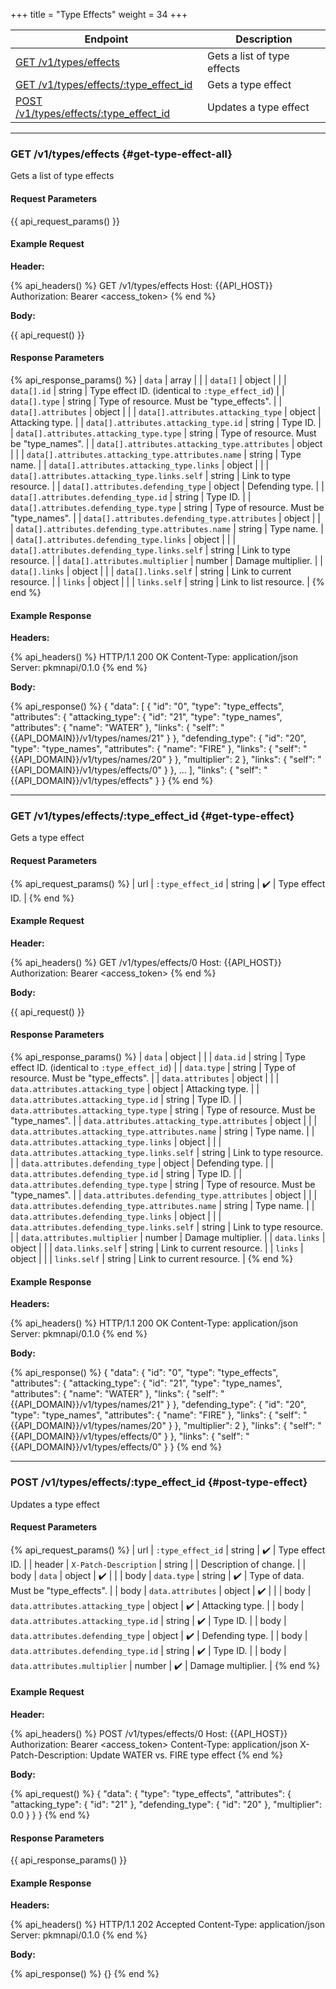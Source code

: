 +++
title = "Type Effects"
weight = 34
+++

| Endpoint                                                    | Description                 |
|-------------------------------------------------------------|-----------------------------|
| [GET /v1/types/effects](#get-type-effect-all)               | Gets a list of type effects |
| [GET /v1/types/effects/:type_effect_id](#get-type-effect)   | Gets a type effect          |
| [POST /v1/types/effects/:type_effect_id](#post-type-effect) | Updates a type effect       |

---

### GET /v1/types/effects {#get-type-effect-all}

Gets a list of type effects

#### Request Parameters

{{ api_request_params() }}

#### Example Request

**Header:**

{% api_headers() %}
GET /v1/types/effects
Host: {{API_HOST}}
Authorization: Bearer <access_token>
{% end %}

**Body:**

{{ api_request() }}

#### Response Parameters

{% api_response_params() %}
| `data`                                             | array  |                                                  |
| `data[]`                                           | object |                                                  |
| `data[].id`                                        | string | Type effect ID. (identical to `:type_effect_id`) |
| `data[].type`                                      | string | Type of resource. Must be "type_effects".        |
| `data[].attributes`                                | object |                                                  |
| `data[].attributes.attacking_type`                 | object | Attacking type.                                  |
| `data[].attributes.attacking_type.id`              | string | Type ID.                                         |
| `data[].attributes.attacking_type.type`            | string | Type of resource. Must be "type_names".          |
| `data[].attributes.attacking_type.attributes`      | object |                                                  |
| `data[].attributes.attacking_type.attributes.name` | string | Type name.                                       |
| `data[].attributes.attacking_type.links`           | object |                                                  |
| `data[].attributes.attacking_type.links.self`      | string | Link to type resource.                           |
| `data[].attributes.defending_type`                 | object | Defending type.                                  |
| `data[].attributes.defending_type.id`              | string | Type ID.                                         |
| `data[].attributes.defending_type.type`            | string | Type of resource. Must be "type_names".          |
| `data[].attributes.defending_type.attributes`      | object |                                                  |
| `data[].attributes.defending_type.attributes.name` | string | Type name.                                       |
| `data[].attributes.defending_type.links`           | object |                                                  |
| `data[].attributes.defending_type.links.self`      | string | Link to type resource.                           |
| `data[].attributes.multiplier`                     | number | Damage multiplier.                               |
| `data[].links`                                     | object |                                                  |
| `data[].links.self`                                | string | Link to current resource.                        |
| `links`                                            | object |                                                  |
| `links.self`                                       | string | Link to list resource.                           |
{% end %}

#### Example Response

**Headers:**

{% api_headers() %}
HTTP/1.1 200 OK
Content-Type: application/json
Server: pkmnapi/0.1.0
{% end %}

**Body:**

{% api_response() %}
{
    "data": [
        {
            "id": "0",
            "type": "type_effects",
            "attributes": {
                "attacking_type": {
                    "id": "21",
                    "type": "type_names",
                    "attributes": {
                        "name": "WATER"
                    },
                    "links": {
                        "self": "{{API_DOMAIN}}/v1/types/names/21"
                    }
                },
                "defending_type": {
                    "id": "20",
                    "type": "type_names",
                    "attributes": {
                        "name": "FIRE"
                    },
                    "links": {
                        "self": "{{API_DOMAIN}}/v1/types/names/20"
                    }
                },
                "multiplier": 2
            },
            "links": {
                "self": "{{API_DOMAIN}}/v1/types/effects/0"
            }
        },
        ...
    ],
    "links": {
        "self": "{{API_DOMAIN}}/v1/types/effects"
    }
}
{% end %}

---

### GET /v1/types/effects/:type_effect_id {#get-type-effect}

Gets a type effect

#### Request Parameters

{% api_request_params() %}
| url | `:type_effect_id` | string | ✔️ | Type effect ID. |
{% end %}

#### Example Request

**Header:**

{% api_headers() %}
GET /v1/types/effects/0
Host: {{API_HOST}}
Authorization: Bearer <access_token>
{% end %}

**Body:**

{{ api_request() }}

#### Response Parameters

{% api_response_params() %}
| `data`                                           | object |                                                  |
| `data.id`                                        | string | Type effect ID. (identical to `:type_effect_id`) |
| `data.type`                                      | string | Type of resource. Must be "type_effects".        |
| `data.attributes`                                | object |                                                  |
| `data.attributes.attacking_type`                 | object | Attacking type.                                  |
| `data.attributes.attacking_type.id`              | string | Type ID.                                         |
| `data.attributes.attacking_type.type`            | string | Type of resource. Must be "type_names".          |
| `data.attributes.attacking_type.attributes`      | object |                                                  |
| `data.attributes.attacking_type.attributes.name` | string | Type name.                                       |
| `data.attributes.attacking_type.links`           | object |                                                  |
| `data.attributes.attacking_type.links.self`      | string | Link to type resource.                           |
| `data.attributes.defending_type`                 | object | Defending type.                                  |
| `data.attributes.defending_type.id`              | string | Type ID.                                         |
| `data.attributes.defending_type.type`            | string | Type of resource. Must be "type_names".          |
| `data.attributes.defending_type.attributes`      | object |                                                  |
| `data.attributes.defending_type.attributes.name` | string | Type name.                                       |
| `data.attributes.defending_type.links`           | object |                                                  |
| `data.attributes.defending_type.links.self`      | string | Link to type resource.                           |
| `data.attributes.multiplier`                     | number | Damage multiplier.                               |
| `data.links`                                     | object |                                                  |
| `data.links.self`                                | string | Link to current resource.                        |
| `links`                                          | object |                                                  |
| `links.self`                                     | string | Link to current resource.                        |
{% end %}

#### Example Response

**Headers:**

{% api_headers() %}
HTTP/1.1 200 OK
Content-Type: application/json
Server: pkmnapi/0.1.0
{% end %}

**Body:**

{% api_response() %}
{
    "data": {
        "id": "0",
        "type": "type_effects",
        "attributes": {
            "attacking_type": {
                "id": "21",
                "type": "type_names",
                "attributes": {
                    "name": "WATER"
                },
                "links": {
                    "self": "{{API_DOMAIN}}/v1/types/names/21"
                }
            },
            "defending_type": {
                "id": "20",
                "type": "type_names",
                "attributes": {
                    "name": "FIRE"
                },
                "links": {
                    "self": "{{API_DOMAIN}}/v1/types/names/20"
                }
            },
            "multiplier": 2
        },
        "links": {
            "self": "{{API_DOMAIN}}/v1/types/effects/0"
        }
    },
    "links": {
        "self": "{{API_DOMAIN}}/v1/types/effects/0"
    }
}
{% end %}

---

### POST /v1/types/effects/:type_effect_id {#post-type-effect}

Updates a type effect

#### Request Parameters

{% api_request_params() %}
| url    | `:type_effect_id`                   | string | ✔️ | Type effect ID.                       |
| header | `X-Patch-Description`               | string |   | Description of change.                |
| body   | `data`                              | object | ✔️ |                                       |
| body   | `data.type`                         | string | ✔️ | Type of data. Must be "type_effects". |
| body   | `data.attributes`                   | object | ✔️ |                                       |
| body   | `data.attributes.attacking_type`    | object | ✔️ | Attacking type.                       |
| body   | `data.attributes.attacking_type.id` | string | ✔️ | Type ID.                              |
| body   | `data.attributes.defending_type`    | object | ✔️ | Defending type.                       |
| body   | `data.attributes.defending_type.id` | string | ✔️ | Type ID.                              |
| body   | `data.attributes.multiplier`        | number | ✔️ | Damage multiplier.                    |
{% end %}

#### Example Request

**Header:**

{% api_headers() %}
POST /v1/types/effects/0
Host: {{API_HOST}}
Authorization: Bearer <access_token>
Content-Type: application/json
X-Patch-Description: Update WATER vs. FIRE type effect
{% end %}

**Body:**

{% api_request() %}
{
    "data": {
        "type": "type_effects",
        "attributes": {
            "attacking_type": {
                "id": "21"
            },
            "defending_type": {
                "id": "20"
            },
            "multiplier": 0.0
        }
    }
}
{% end %}

#### Response Parameters

{{ api_response_params() }}

#### Example Response

**Headers:**

{% api_headers() %}
HTTP/1.1 202 Accepted
Content-Type: application/json
Server: pkmnapi/0.1.0
{% end %}

**Body:**

{% api_response() %}
{}
{% end %}
